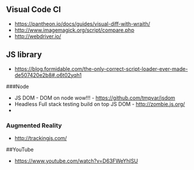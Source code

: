 ## Visual Code CI 
* https://pantheon.io/docs/guides/visual-diff-with-wraith/
* http://www.imagemagick.org/script/compare.php
* http://webdriver.io/

## JS library
* https://blog.formidable.com/the-only-correct-script-loader-ever-made-de507420e2b8#.o6t02yqh1

###Node
* JS DOM - DOM on node wow!!! - https://github.com/tmpvar/jsdom
* Headless Full stack testing build on top JS DOM - http://zombie.js.org/
* 

### Augmented Reality
* http://trackingjs.com/


##YouTube
* https://www.youtube.com/watch?v=D63FWeYhISU
